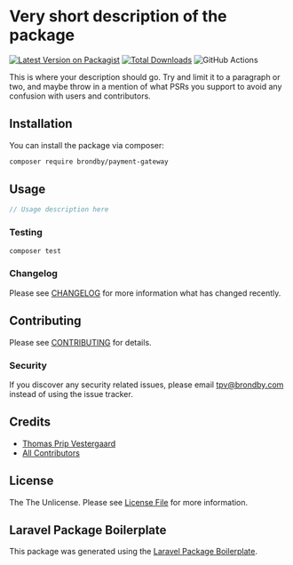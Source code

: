 # Very short description of the package

[![Latest Version on Packagist](https://img.shields.io/packagist/v/brondby/payment-gateway.svg?style=flat-square)](https://packagist.org/packages/brondby/payment-gateway)
[![Total Downloads](https://img.shields.io/packagist/dt/brondby/payment-gateway.svg?style=flat-square)](https://packagist.org/packages/brondby/payment-gateway)
![GitHub Actions](https://github.com/brondby/payment-gateway/actions/workflows/main.yml/badge.svg)

This is where your description should go. Try and limit it to a paragraph or two, and maybe throw in a mention of what PSRs you support to avoid any confusion with users and contributors.

## Installation

You can install the package via composer:

```bash
composer require brondby/payment-gateway
```

## Usage

```php
// Usage description here
```

### Testing

```bash
composer test
```

### Changelog

Please see [CHANGELOG](CHANGELOG.md) for more information what has changed recently.

## Contributing

Please see [CONTRIBUTING](CONTRIBUTING.md) for details.

### Security

If you discover any security related issues, please email tpv@brondby.com instead of using the issue tracker.

## Credits

-   [Thomas Prip Vestergaard](https://github.com/brondby)
-   [All Contributors](../../contributors)

## License

The The Unlicense. Please see [License File](LICENSE.md) for more information.

## Laravel Package Boilerplate

This package was generated using the [Laravel Package Boilerplate](https://laravelpackageboilerplate.com).
